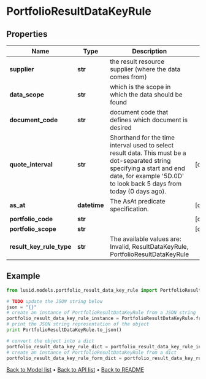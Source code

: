 # PortfolioResultDataKeyRule


## Properties
Name | Type | Description | Notes
------------ | ------------- | ------------- | -------------
**supplier** | **str** | the result resource supplier (where the data comes from) | 
**data_scope** | **str** | which is the scope in which the data should be found | 
**document_code** | **str** | document code that defines which document is desired | 
**quote_interval** | **str** | Shorthand for the time interval used to select result data. This must be a dot-separated string              specifying a start and end date, for example &#39;5D.0D&#39; to look back 5 days from today (0 days ago). | [optional] 
**as_at** | **datetime** | The AsAt predicate specification. | [optional] 
**portfolio_code** | **str** |  | [optional] 
**portfolio_scope** | **str** |  | [optional] 
**result_key_rule_type** | **str** | The available values are: Invalid, ResultDataKeyRule, PortfolioResultDataKeyRule | 

## Example

```python
from lusid.models.portfolio_result_data_key_rule import PortfolioResultDataKeyRule

# TODO update the JSON string below
json = "{}"
# create an instance of PortfolioResultDataKeyRule from a JSON string
portfolio_result_data_key_rule_instance = PortfolioResultDataKeyRule.from_json(json)
# print the JSON string representation of the object
print PortfolioResultDataKeyRule.to_json()

# convert the object into a dict
portfolio_result_data_key_rule_dict = portfolio_result_data_key_rule_instance.to_dict()
# create an instance of PortfolioResultDataKeyRule from a dict
portfolio_result_data_key_rule_form_dict = portfolio_result_data_key_rule.from_dict(portfolio_result_data_key_rule_dict)
```
[Back to Model list](../README.md#documentation-for-models) &#8226; [Back to API list](../README.md#documentation-for-api-endpoints) &#8226; [Back to README](../README.md)


